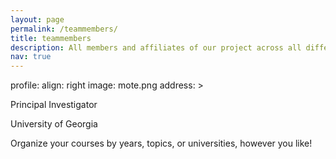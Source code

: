 ```yaml
---
layout: page
permalink: /teammembers/
title: teammembers
description: All members and affiliates of our project across all different universities and institutions
nav: true
---
```


profile:
  align: right
  image: mote.png
  address: >
    <p>Principal Investigator</p>
    <p>University of Georgia</p>

Organize your courses by years, topics, or universities, however you like!
